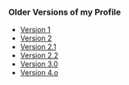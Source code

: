### Older Versions of my Profile

<ul>
    <li><a href="https://github.com/Akhil-Mahesh/Akhil-Mahesh/blob/alone-patch/Codes/Older%20Versions/Version1.md">Version 1</a></li>
    <li><a href="https://github.com/Akhil-Mahesh/Akhil-Mahesh/blob/alone-patch/Codes/Older%20Versions/Version2.md">Version 2</a></li>
    <li><a href="https://github.com/Akhil-Mahesh/Akhil-Mahesh/blob/cf0caea1278a4f61c4ac5ff1cddca2228f9c4997/Codes/Older%20Versions/Version2.1.md">Version 2.1</a></li>
    <li><a href="https://github.com/Akhil-Mahesh/Akhil-Mahesh/blob/95296d1fc0e456680f468c641c6e1fd7eb9357a6/Codes/Older%20Versions/Version2.2.md">Version 2.2</a></li>
    <li><a href="https://github.com/Akhil-Mahesh/Akhil-Mahesh/blob/d537a3bad4b341ae257a0e352d17d4704d64a37a/Codes/Older%20Versions/Version-3.0.md">Version 3.0</a></li>
<li>
<a href='https://github.com/Akhil-Mahesh/Akhil-Mahesh/blob/36f01837f2121b526dc52e122f9b70f1ce7a8108/Codes/Older%20Versions/Version4.0.md'>Version 4.o</a></li>
<ul>
